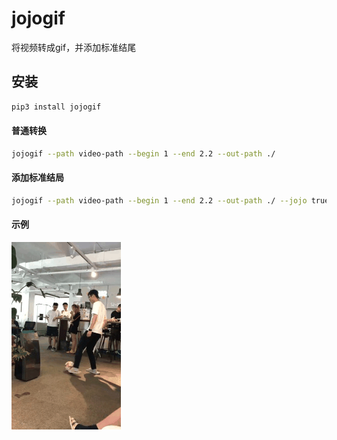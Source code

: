 # jojogif

将视频转成gif，并添加标准结尾

## 安装

```bash
pip3 install jojogif
```

#### 普通转换

```bash
jojogif --path video-path --begin 1 --end 2.2 --out-path ./
```

#### 添加标准结局

```bash
jojogif --path video-path --begin 1 --end 2.2 --out-path ./ --jojo true
```

#### 示例

![image/example.gif](./image/example.gif)
